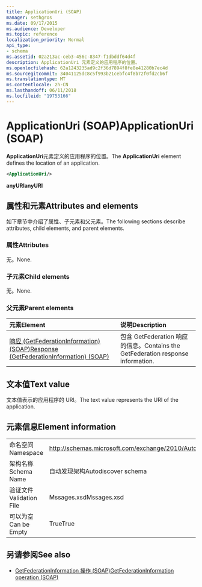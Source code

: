 ```yaml
---
title: ApplicationUri (SOAP)
manager: sethgros
ms.date: 09/17/2015
ms.audience: Developer
ms.topic: reference
localization_priority: Normal
api_type:
- schema
ms.assetid: 02a213ac-ceb3-456c-8347-f1dbddf64d4f
description: ApplicationUri 元素定义的应用程序的位置。
ms.openlocfilehash: 62a1243235ad9c2f36d7894f8fe8e41280b7ec4d
ms.sourcegitcommit: 34041125dc8c5f993b21cebfc4f8b72f0fd2cb6f
ms.translationtype: MT
ms.contentlocale: zh-CN
ms.lasthandoff: 06/11/2018
ms.locfileid: "19753166"
---
```

# <a name="applicationuri-soap"></a><span data-ttu-id="efc96-103">ApplicationUri (SOAP)</span><span class="sxs-lookup"><span data-stu-id="efc96-103">ApplicationUri (SOAP)</span></span>

<span data-ttu-id="efc96-104">**ApplicationUri**元素定义的应用程序的位置。</span><span class="sxs-lookup"><span data-stu-id="efc96-104">The **ApplicationUri** element defines the location of an application.</span></span> 
  
```XML
<ApplicationUri/>
```

 <span data-ttu-id="efc96-105">**anyURI**</span><span class="sxs-lookup"><span data-stu-id="efc96-105">**anyURI**</span></span>
## <a name="attributes-and-elements"></a><span data-ttu-id="efc96-106">属性和元素</span><span class="sxs-lookup"><span data-stu-id="efc96-106">Attributes and elements</span></span>

<span data-ttu-id="efc96-107">如下章节中介绍了属性、子元素和父元素。</span><span class="sxs-lookup"><span data-stu-id="efc96-107">The following sections describe attributes, child elements, and parent elements.</span></span>
  
### <a name="attributes"></a><span data-ttu-id="efc96-108">属性</span><span class="sxs-lookup"><span data-stu-id="efc96-108">Attributes</span></span>

<span data-ttu-id="efc96-109">无。</span><span class="sxs-lookup"><span data-stu-id="efc96-109">None.</span></span>
  
### <a name="child-elements"></a><span data-ttu-id="efc96-110">子元素</span><span class="sxs-lookup"><span data-stu-id="efc96-110">Child elements</span></span>

<span data-ttu-id="efc96-111">无。</span><span class="sxs-lookup"><span data-stu-id="efc96-111">None.</span></span>
  
### <a name="parent-elements"></a><span data-ttu-id="efc96-112">父元素</span><span class="sxs-lookup"><span data-stu-id="efc96-112">Parent elements</span></span>

|<span data-ttu-id="efc96-113">**元素**</span><span class="sxs-lookup"><span data-stu-id="efc96-113">**Element**</span></span>|<span data-ttu-id="efc96-114">**说明**</span><span class="sxs-lookup"><span data-stu-id="efc96-114">**Description**</span></span>|
|:-----|:-----|
|[<span data-ttu-id="efc96-115">响应 (GetFederationInformation) (SOAP)</span><span class="sxs-lookup"><span data-stu-id="efc96-115">Response (GetFederationInformation) (SOAP)</span></span>](response-getfederationinformationsoap.md) <br/> |<span data-ttu-id="efc96-116">包含 GetFederation 响应的信息。</span><span class="sxs-lookup"><span data-stu-id="efc96-116">Contains the GetFederation response information.</span></span>  <br/> |
   
## <a name="text-value"></a><span data-ttu-id="efc96-117">文本值</span><span class="sxs-lookup"><span data-stu-id="efc96-117">Text value</span></span>

<span data-ttu-id="efc96-118">文本值表示的应用程序的 URI。</span><span class="sxs-lookup"><span data-stu-id="efc96-118">The text value represents the URI of the application.</span></span>
  
## <a name="element-information"></a><span data-ttu-id="efc96-119">元素信息</span><span class="sxs-lookup"><span data-stu-id="efc96-119">Element information</span></span>

|||
|:-----|:-----|
|<span data-ttu-id="efc96-120">命名空间</span><span class="sxs-lookup"><span data-stu-id="efc96-120">Namespace</span></span>  <br/> |http://schemas.microsoft.com/exchange/2010/Autodiscover  <br/> |
|<span data-ttu-id="efc96-121">架构名称</span><span class="sxs-lookup"><span data-stu-id="efc96-121">Schema Name</span></span>  <br/> |<span data-ttu-id="efc96-122">自动发现架构</span><span class="sxs-lookup"><span data-stu-id="efc96-122">Autodiscover schema</span></span>  <br/> |
|<span data-ttu-id="efc96-123">验证文件</span><span class="sxs-lookup"><span data-stu-id="efc96-123">Validation File</span></span>  <br/> |<span data-ttu-id="efc96-124">Mssages.xsd</span><span class="sxs-lookup"><span data-stu-id="efc96-124">Mssages.xsd</span></span>  <br/> |
|<span data-ttu-id="efc96-125">可以为空</span><span class="sxs-lookup"><span data-stu-id="efc96-125">Can be Empty</span></span>  <br/> |<span data-ttu-id="efc96-126">True</span><span class="sxs-lookup"><span data-stu-id="efc96-126">True</span></span>  <br/> |
   
## <a name="see-also"></a><span data-ttu-id="efc96-127">另请参阅</span><span class="sxs-lookup"><span data-stu-id="efc96-127">See also</span></span>

- [<span data-ttu-id="efc96-128">GetFederationInformation 操作 (SOAP)</span><span class="sxs-lookup"><span data-stu-id="efc96-128">GetFederationInformation operation (SOAP)</span></span>](getfederationinformation-operation-soap.md)

